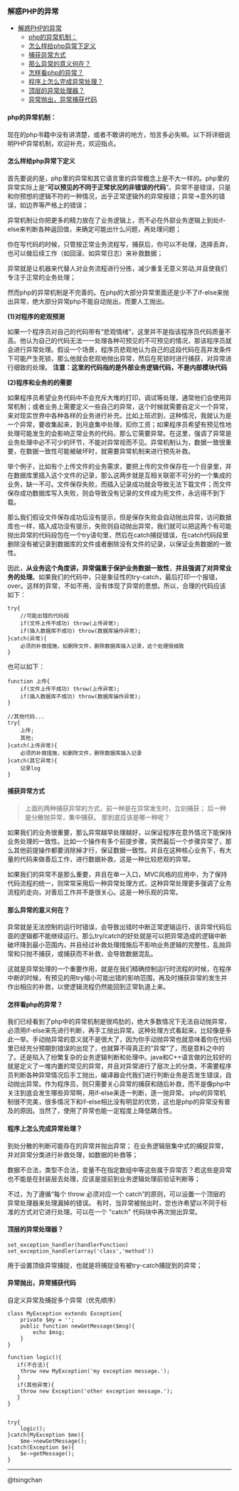 ### 解惑PHP的异常


- [解惑PHP的异常](#解惑php的异常)
    - [php的异常机制：](#php的异常机制)
    - [怎么样给php异常下定义](#怎么样给php异常下定义)
    - [捕获异常方式](#捕获异常方式)
    - [那么异常的意义何在？](#那么异常的意义何在)
    - [怎样看php的异常？](#怎样看php的异常)
    - [程序上怎么完成异常处理？](#程序上怎么完成异常处理)
    - [顶层的异常处理器？](#顶层的异常处理器)
    - [异常抛出，异常捕获代码](#异常抛出异常捕获代码)


#### php的异常机制： ####

现在的php书籍中没有讲清楚，或者不敢讲的地方，怕言多必失嘛。以下将详细说明PHP异常机制，欢迎补充，欢迎指点。


#### 怎么样给php异常下定义 ####

首先要说的是，php里的异常和其它语言里的异常概念上是不大一样的。php里的异常实际上是“**可以预见的不同于正常状况的非错误的代码**”。异常不是错误，只是和你预想的逻辑不符的一种情况，出乎正常逻辑外的异常报错；异常->意外的错误，如边界等严格上的错误；

异常机制让你把更多的精力放在了业务逻辑上，而不必在外部业务逻辑上到处if-else来判断各种返回值，来确定可能出什么问题，再处理问题；

你在写代码的时候，只管按正常业务流程写，捕获后，你可以不处理，选择丢弃，也可以做后续工作（如回滚、如异常日志）来补救数据；

异常就是让机器来代替人对业务流程进行分拣，减少重复无意义劳动,并且使我们专注于正常的业务处理；

然而php的异常机制是不完善的。在php的大部分异常里面还是少不了if-else来抛出异常，绝大部分异常php不能自动抛出，而要人工抛出。


**(1)对程序的悲观预测**

如果一个程序员对自己的代码带有“悲观情绪”，这里并不是指该程序员代码质量不高。他认为自己的代码无法一一处理各种可预见的不可预见的情况，那该程序员就会进行异常处理。假设一个场景，程序员悲观地认为自己的这段代码在高并发条件下可能产生死锁，那么他就会悲观地抛出异常，然后在死锁时进行捕获，对异常进行细致的处理。
**注意：这里的代码指的是外部业务逻辑代码，不是内部模块代码**


**(2)程序和业务的的需要**
   
如果程序员希望业务代码中不会充斥大堆的打印，调试等处理，通常他们会使用异常机制；或者业务上需要定义一些自己的异常，这个时候就需要自定义一个异常， 来对现实世界中各种各样的业务进行补充。比如上班迟到，这种情况，我就认为是一个异常，要收集起来，到月底集中处理，扣你工资；如果程序员希望有预见性地处理可能发生的会影响正常业务的代码，那么它需要异常。在这里，强调了异常是业务处理中必不可少的环节，不能对异常视而不见。异常机制认为，数据一致很重要，在数据一致性可能被破坏时，就需要异常机制来进行预先补救。

举个例子，比如有个上传文件的业务需求，要把上传的文件保存在一个目录里，并在数据库里插入这个文件的记录，那么这两步就是互相关联密不可分的一个集成的业务，缺一不可。文件保存失败，而插入记录成功就会导致无法下载文件；而文件保存成功数据库写入失败，则会导致没有记录的文件成为死文件，永远得不到下载。

那么我们假设文件保存成功后没有提示，但是保存失败会自动抛出异常，访问数据库也一样，插入成功没有提示，失败则自动抛出异常，我们就可以把这两个有可能抛出异常的代码段包在一个try语句里，然后在catch捕捉错误，在catch代码段里删除没有被记录到数据库的文件或者删除没有文件的记录，以保证业务数据的一致性。

因此，**从业务这个角度讲，异常偏重于保护业务数据一致性**，**并且强调了对异常业务的处理**。如果我们的代码中，只是象征性的try-catch，最后打印一个报错，over。这样的异常，不如不用，没有体现了异常的思想。所以，合理的代码应该如下：

    try{
    	//可能出错的代码段
    	if(文件上传不成功) throw(上传异常);
    	if(插入数据库不成功) throw(数据库操作异常);
    }catch(异常){
    	必须的补救措施，如删除文件，删除数据库插入记录，这个处理很细致
    }


也可以如下：

    function 上传{
    	if(文件上传不成功) throw(上传异常);
    	if(插入数据库不成功) throw(数据库操作异常);
    }
    
    //其他代码...
    try{
    	上传;
    	其他;
    }catch(上传异常){
    	必须的补救措施，如删除文件，删除数据库插入记录
    }catch(其它异常){
    	记录log
    }


#### 捕获异常方式 ####

> 上面的两种捕获异常的方式，前一种是在异常发生时，立刻捕获；
> 后一种是分散抛异常，集中捕获。
> 那到底应该是哪一种呢？

如果我们的业务很重要，那么异常越早处理越好，以保证程序在意外情况下能保持业务处理的一致性。比如一个操作有多个前提步骤，突然最后一个步骤异常了，那么其他前提操作都要消除掉才行，保证数据一致性。并且在这种核心业务下，有大量的代码来做善后工作，进行数据补救，这是一种比较悲观的异常。

如果我们的异常不是那么重要，并且在单一入口，MVC风格的应用中，为了保持代码流程的统一，则常常采用后一种异常处理方式，这种异常处理更多强调了业务流程的走向，对善后工作并不是很关心。这是一种乐观的异常。

     
#### 那么异常的意义何在？ ####

异常就是无法控制的运行时错误，会导致出错时中断正常逻辑运行，该异常代码后面的逻辑都不能继续运行。那么try/catch的好处就是可以把异常造成的逻辑中断破坏降到最小范围内，并且经过补救处理措施后不影响业务逻辑的完整性，乱抛异常和只抛不捕获，或捕获而不补救，会导致数据混乱。


这就是异常处理的一个重要作用，就是在我们精确控制运行时流程的时候，在程序中断的时候，有预见的用try缩小可能出错的影响范围，再及时捕获异常的发生并作出相应的补救，以使逻辑流程仍然能回到正常轨道上来。


#### 怎样看php的异常？ ####

我们已经看到了php中的异常机制是很鸡肋的，绝大多数情况下无法自动抛异常，必须用if-else来先进行判断，再手工抛出异常。这种处理方式看起来，比较像是多此一举。手动抛异常的意义就不是很大了，因为你手动抛异常也就意味着你在代码里已经充分预期到错误的出现了，也就算不得真正的“异常”了，而是意料之中的了。还是陷入了纷繁复杂的业务逻辑判断和处理中。java和C++语言做的比较好的就是定义了一堆内置的常见的异常，并且对异常进行了层次上的分类，不需要程序员判断各种异常情况后手工抛出，编译器会代我们进行判断业务是否发生错误，自动抛出异常。作为程序员，则只需要关心异常的捕获和随后补救，而不是像php中关注到底会发生哪些异常啊，用if-else来逐一判断，逐一抛异常。
php的异常机制很不完美，很多情况下和if-else相比没有明显的优势，这也是php的异常没有普及的原因。当然了，使用了异常也能一定程度上降低耦合性。


#### 程序上怎么完成异常处理？ ####

到处分散的判断可能存在的异常并抛出异常；
在业务逻辑层集中式的捕捉异常，并对异常分类进行补救处理，如数据的补救等；

数据不合法，类型不合法，变量不在指定数组中等这些属于异常否？若这些是异常也不能是在封装层去处理，应该是提前到业务逻辑处理前验证判断等；

不过，为了遵循“每个 throw 必须对应一个 catch”的原则，可以设置一个顶层的异常处理器来处理漏掉的错误。
有时，当异常被抛出时，您也许希望以不同于标准的方式对它进行处理。可以在一个 "catch" 代码块中再次抛出异常。


#### 顶层的异常处理器？ ####

    set_exception_handler(handlerFunction)
    set_exception_handler(array('class','method'))
用于设置顶级异常捕捉，也就是将捕捉没有被try-catch捕捉到的异常；


#### 异常抛出，异常捕获代码 ####

自定义异常及捕捉多个异常（优先顺序）

    class MyException extends Exception{
    	private $my = '';
    	public function newGetMessage($msg){
    		echo $msg;
    	}
    }
    
    function logic(){
       if(不合法){
       	throw new MyException('my exception message.');
       }
       if(其他异常){
    	throw new Exception('other exception message.');
       }
    }
    

	try{
	    logic();
	}catch(MyException $me){
	    $me->newGetMessage();
	}catch(Exception $e){
	    $e->getMessage();	
	}


----
@tsingchan





